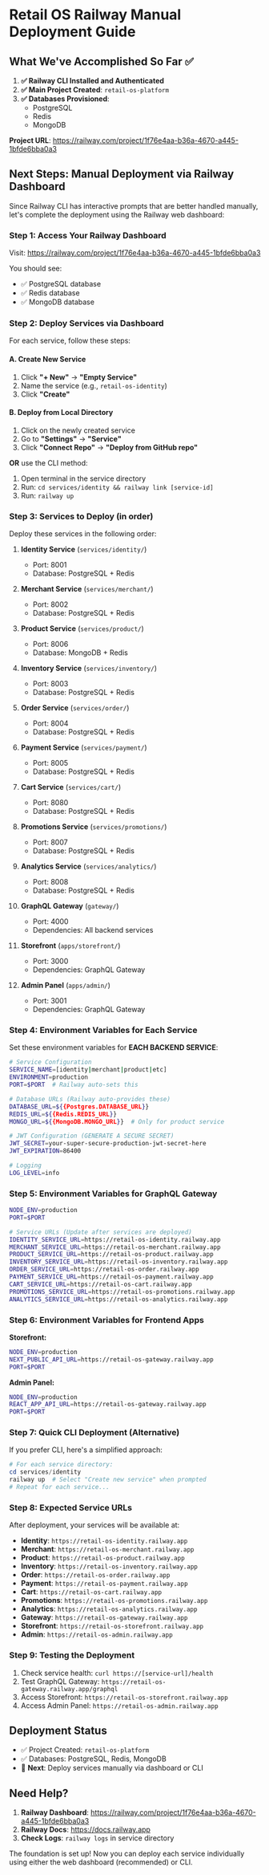# Retail OS Railway Manual Deployment Guide

## What We've Accomplished So Far ✅

1. **✅ Railway CLI Installed and Authenticated**
2. **✅ Main Project Created**: `retail-os-platform`
3. **✅ Databases Provisioned**:
   - PostgreSQL
   - Redis  
   - MongoDB

**Project URL**: https://railway.com/project/1f76e4aa-b36a-4670-a445-1bfde6bba0a3

## Next Steps: Manual Deployment via Railway Dashboard

Since Railway CLI has interactive prompts that are better handled manually, let's complete the deployment using the Railway web dashboard:

### Step 1: Access Your Railway Dashboard

Visit: https://railway.com/project/1f76e4aa-b36a-4670-a445-1bfde6bba0a3

You should see:
- ✅ PostgreSQL database
- ✅ Redis database  
- ✅ MongoDB database

### Step 2: Deploy Services via Dashboard

For each service, follow these steps:

#### A. Create New Service
1. Click **"+ New"** → **"Empty Service"**
2. Name the service (e.g., `retail-os-identity`)
3. Click **"Create"**

#### B. Deploy from Local Directory
1. Click on the newly created service
2. Go to **"Settings"** → **"Service"**
3. Click **"Connect Repo"** → **"Deploy from GitHub repo"**

**OR** use the CLI method:

1. Open terminal in the service directory
2. Run: `cd services/identity && railway link [service-id]`
3. Run: `railway up`

### Step 3: Services to Deploy (in order)

Deploy these services in the following order:

1. **Identity Service** (`services/identity/`)
   - Port: 8001
   - Database: PostgreSQL + Redis

2. **Merchant Service** (`services/merchant/`)
   - Port: 8002
   - Database: PostgreSQL + Redis

3. **Product Service** (`services/product/`)
   - Port: 8006
   - Database: MongoDB + Redis

4. **Inventory Service** (`services/inventory/`)
   - Port: 8003
   - Database: PostgreSQL + Redis

5. **Order Service** (`services/order/`)
   - Port: 8004
   - Database: PostgreSQL + Redis

6. **Payment Service** (`services/payment/`)
   - Port: 8005
   - Database: PostgreSQL + Redis

7. **Cart Service** (`services/cart/`)
   - Port: 8080
   - Database: PostgreSQL + Redis

8. **Promotions Service** (`services/promotions/`)
   - Port: 8007
   - Database: PostgreSQL + Redis

9. **Analytics Service** (`services/analytics/`)
   - Port: 8008
   - Database: PostgreSQL + Redis

10. **GraphQL Gateway** (`gateway/`)
    - Port: 4000
    - Dependencies: All backend services

11. **Storefront** (`apps/storefront/`)
    - Port: 3000
    - Dependencies: GraphQL Gateway

12. **Admin Panel** (`apps/admin/`)
    - Port: 3001
    - Dependencies: GraphQL Gateway

### Step 4: Environment Variables for Each Service

Set these environment variables for **EACH BACKEND SERVICE**:

```bash
# Service Configuration
SERVICE_NAME=[identity|merchant|product|etc]
ENVIRONMENT=production
PORT=$PORT  # Railway auto-sets this

# Database URLs (Railway auto-provides these)
DATABASE_URL=${{Postgres.DATABASE_URL}}
REDIS_URL=${{Redis.REDIS_URL}}
MONGO_URL=${{MongoDB.MONGO_URL}}  # Only for product service

# JWT Configuration (GENERATE A SECURE SECRET)
JWT_SECRET=your-super-secure-production-jwt-secret-here
JWT_EXPIRATION=86400

# Logging
LOG_LEVEL=info
```

### Step 5: Environment Variables for GraphQL Gateway

```bash
NODE_ENV=production
PORT=$PORT

# Service URLs (Update after services are deployed)
IDENTITY_SERVICE_URL=https://retail-os-identity.railway.app
MERCHANT_SERVICE_URL=https://retail-os-merchant.railway.app
PRODUCT_SERVICE_URL=https://retail-os-product.railway.app
INVENTORY_SERVICE_URL=https://retail-os-inventory.railway.app
ORDER_SERVICE_URL=https://retail-os-order.railway.app
PAYMENT_SERVICE_URL=https://retail-os-payment.railway.app
CART_SERVICE_URL=https://retail-os-cart.railway.app
PROMOTIONS_SERVICE_URL=https://retail-os-promotions.railway.app
ANALYTICS_SERVICE_URL=https://retail-os-analytics.railway.app
```

### Step 6: Environment Variables for Frontend Apps

**Storefront:**
```bash
NODE_ENV=production
NEXT_PUBLIC_API_URL=https://retail-os-gateway.railway.app
PORT=$PORT
```

**Admin Panel:**
```bash
NODE_ENV=production
REACT_APP_API_URL=https://retail-os-gateway.railway.app
PORT=$PORT
```

### Step 7: Quick CLI Deployment (Alternative)

If you prefer CLI, here's a simplified approach:

```powershell
# For each service directory:
cd services/identity
railway up  # Select "Create new service" when prompted
# Repeat for each service...
```

### Step 8: Expected Service URLs

After deployment, your services will be available at:

- **Identity**: `https://retail-os-identity.railway.app`
- **Merchant**: `https://retail-os-merchant.railway.app`
- **Product**: `https://retail-os-product.railway.app`
- **Inventory**: `https://retail-os-inventory.railway.app`
- **Order**: `https://retail-os-order.railway.app`
- **Payment**: `https://retail-os-payment.railway.app`
- **Cart**: `https://retail-os-cart.railway.app`
- **Promotions**: `https://retail-os-promotions.railway.app`
- **Analytics**: `https://retail-os-analytics.railway.app`
- **Gateway**: `https://retail-os-gateway.railway.app`
- **Storefront**: `https://retail-os-storefront.railway.app`
- **Admin**: `https://retail-os-admin.railway.app`

### Step 9: Testing the Deployment

1. Check service health: `curl https://[service-url]/health`
2. Test GraphQL Gateway: `https://retail-os-gateway.railway.app/graphql`
3. Access Storefront: `https://retail-os-storefront.railway.app`
4. Access Admin Panel: `https://retail-os-admin.railway.app`

## Deployment Status

- ✅ Project Created: `retail-os-platform`
- ✅ Databases: PostgreSQL, Redis, MongoDB
- 🔄 **Next**: Deploy services manually via dashboard or CLI

## Need Help?

1. **Railway Dashboard**: https://railway.com/project/1f76e4aa-b36a-4670-a445-1bfde6bba0a3
2. **Railway Docs**: https://docs.railway.app
3. **Check Logs**: `railway logs` in service directory

The foundation is set up! Now you can deploy each service individually using either the web dashboard (recommended) or CLI.